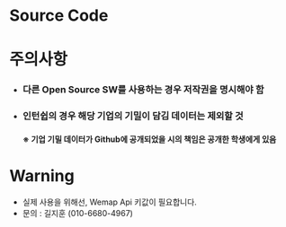 # Source Code
# 주의사항
- ### 다른 Open Source SW를 사용하는 경우 저작권을 명시해야 함
- ### 인턴쉽의 경우 해당 기업의 기밀이 담김 데이터는 제외할 것
  #### ※ 기업 기밀 데이터가 Github에 공개되었을 시의 책임은 공개한 학생에게 있음

# Warning
- 실제 사용을 위해선, Wemap Api 키값이 필요합니다.
- 문의 : 길지훈 (010-6680-4967)
